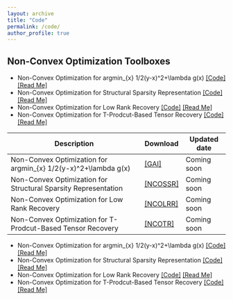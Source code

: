 ```yaml
---
layout: archive
title: "Code"
permalink: /code/
author_profile: true
---
```


## Non-Convex Optimization Toolboxes

  * Non-Convex Optimization for argmin_{x} 1/2(y-x)^2+\lambda g(x)      [[Code]](#) [[Read Me]](#)
  * Non-Convex Optimization for Structural Sparsity Representation      [[Code]](#) [[Read Me]](#)
  * Non-Convex Optimization for Low Rank Recovery                       [[Code]](#) [[Read Me]](#)
  * Non-Convex Optimization for T-Prodcut-Based Tensor Recovery         [[Code]](#) [[Read Me]](#)



  |                 Description                                        |  Download      | Updated date |
  | ------------------------------------------------------------------ | ---------------| ------------ |
  | Non-Convex Optimization for argmin_{x} 1/2(y-x)^2+\lambda g(x)     | [[GAI]](#)     | Coming soon  |   
  | Non-Convex Optimization for Structural Sparsity Representation     | [[NCOSSR]](#)  | Coming soon  |
  | Non-Convex Optimization for Low Rank Recovery                      | [[NCOLRR]](#)  | Coming soon  |
  | Non-Convex Optimization for T-Prodcut-Based Tensor Recovery        | [[NCOTR]](#)   | Coming soon  |

 
* Non-Convex Optimization for argmin_{x} 1/2(y-x)^2+\lambda g(x)      [[Code]](#) [[Read Me]](#)
* Non-Convex Optimization for Structural Sparsity Representation      [[Code]](#) [[Read Me]](#)
* Non-Convex Optimization for Low Rank Recovery                       [[Code]](#) [[Read Me]](#)
* Non-Convex Optimization for T-Prodcut-Based Tensor Recovery         [[Code]](#) [[Read Me]](#)
          
